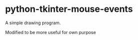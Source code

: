 # python-tkinter-mouse-events
A simple drawing program.


Modified to be more useful for own purpose
